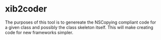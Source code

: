 # xib2coder

The purposes of this tool is to genereate the NSCopying compliant code for a given class and possibly the class skeleton itself.   This will make creating code for new frameworks simpler.